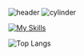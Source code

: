 ![header](https://capsule-render.vercel.app/api?type=venom&height=200&text=I%20am%20CherryJin.&fontSize=70&color=0:8871e5,100:b678c4)
![cylinder](https://capsule-render.vercel.app/api?type=cylinder&color=0:8871e5,100:b678c4&text=JavaScript%20Developer&fontAlignY=45&fontSize=40&height=100&desc=Nest.js%20and%20Reat&descAlignY=70)


[![My Skills](https://skillicons.dev/icons?i=html,css,js,ts,nodejs,nestjs,react,elasticsearch,mysql,mongodb,git,docker,figma,discord&theme=light)](https://skillicons.dev)

![Top Langs](https://github-readme-stats.vercel.app/api/top-langs/?username=leesin1040&layout=compact)
